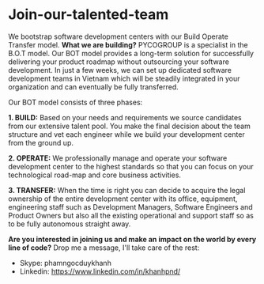 # Join-our-talented-team
We bootstrap software development centers with our Build Operate Transfer model.
**What we are building?**
PYCOGROUP is a specialist in the B.O.T model.
Our BOT model provides a long-term solution for successfully delivering your product roadmap without outsourcing your software development. In just a few weeks, we can set up dedicated software development teams in Vietnam which will be steadily integrated in your organization and can eventually be fully transferred.

Our BOT model consists of three phases:

**1. BUILD:** Based on your needs and requirements we source candidates from our extensive talent pool. You make the final decision about the team structure and vet each engineer while we build your development center from the ground up.

**2. OPERATE:** We professionally manage and operate your software development center to the highest standards so that you can focus on your technological road-map and core business activities.

**3. TRANSFER:** When the time is right you can decide to acquire the legal ownership of the entire development center with its office, equipment, engineering staff such as Development Managers, Software Engineers and Product Owners but also all the existing operational and support staff so as to be fully autonomous straight away.

**Are you interested in joining us and make an impact on the world by every line of code?**
Drop me a message, I'll take care of the rest:
- Skype: phamngocduykhanh
- Linkedin: https://www.linkedin.com/in/khanhpnd/
